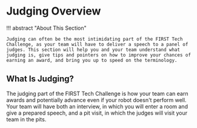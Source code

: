 # Judging Overview

!!! abstract "About This Section"

    Judging can often be the most intimidating part of the FIRST Tech Challenge, as your team will have to deliver a speech to a panel of judges. This section will help you and your team understand what judging is, give tips and pointers on how to improve your chances of earning an award, and bring you up to speed on the terminology.

## What Is Judging?

The judging part of the FIRST Tech Challenge is how your team can earn awards and potentially advance even if your robot doesn't perform well. Your team will have both an interview, in which you will enter a room and give a prepared speech, and a pit visit, in which the judges will visit your team in the pits.